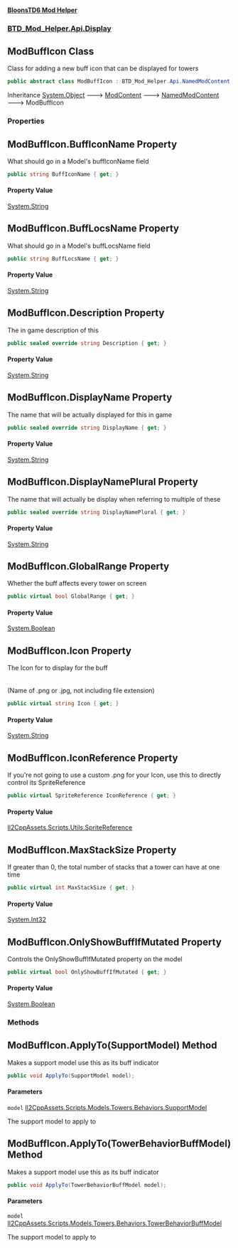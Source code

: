 #### [BloonsTD6 Mod Helper](README.md 'README')
### [BTD_Mod_Helper.Api.Display](README.md#BTD_Mod_Helper.Api.Display 'BTD_Mod_Helper.Api.Display')

## ModBuffIcon Class

Class for adding a new buff icon that can be displayed for towers

```csharp
public abstract class ModBuffIcon : BTD_Mod_Helper.Api.NamedModContent
```

Inheritance [System.Object](https://docs.microsoft.com/en-us/dotnet/api/System.Object 'System.Object') &#129106; [ModContent](BTD_Mod_Helper.Api.ModContent.md 'BTD_Mod_Helper.Api.ModContent') &#129106; [NamedModContent](BTD_Mod_Helper.Api.NamedModContent.md 'BTD_Mod_Helper.Api.NamedModContent') &#129106; ModBuffIcon
### Properties

<a name='BTD_Mod_Helper.Api.Display.ModBuffIcon.BuffIconName'></a>

## ModBuffIcon.BuffIconName Property

What should go in a Model's buffIconName field

```csharp
public string BuffIconName { get; }
```

#### Property Value
[System.String](https://docs.microsoft.com/en-us/dotnet/api/System.String 'System.String')

<a name='BTD_Mod_Helper.Api.Display.ModBuffIcon.BuffLocsName'></a>

## ModBuffIcon.BuffLocsName Property

What should go in a Model's buffLocsName field

```csharp
public string BuffLocsName { get; }
```

#### Property Value
[System.String](https://docs.microsoft.com/en-us/dotnet/api/System.String 'System.String')

<a name='BTD_Mod_Helper.Api.Display.ModBuffIcon.Description'></a>

## ModBuffIcon.Description Property

The in game description of this

```csharp
public sealed override string Description { get; }
```

#### Property Value
[System.String](https://docs.microsoft.com/en-us/dotnet/api/System.String 'System.String')

<a name='BTD_Mod_Helper.Api.Display.ModBuffIcon.DisplayName'></a>

## ModBuffIcon.DisplayName Property

The name that will be actually displayed for this in game

```csharp
public sealed override string DisplayName { get; }
```

#### Property Value
[System.String](https://docs.microsoft.com/en-us/dotnet/api/System.String 'System.String')

<a name='BTD_Mod_Helper.Api.Display.ModBuffIcon.DisplayNamePlural'></a>

## ModBuffIcon.DisplayNamePlural Property

The name that will actually be display when referring to multiple of these

```csharp
public sealed override string DisplayNamePlural { get; }
```

#### Property Value
[System.String](https://docs.microsoft.com/en-us/dotnet/api/System.String 'System.String')

<a name='BTD_Mod_Helper.Api.Display.ModBuffIcon.GlobalRange'></a>

## ModBuffIcon.GlobalRange Property

Whether the buff affects every tower on screen

```csharp
public virtual bool GlobalRange { get; }
```

#### Property Value
[System.Boolean](https://docs.microsoft.com/en-us/dotnet/api/System.Boolean 'System.Boolean')

<a name='BTD_Mod_Helper.Api.Display.ModBuffIcon.Icon'></a>

## ModBuffIcon.Icon Property

The Icon for to display for the buff  
<br/>  
(Name of .png or .jpg, not including file extension)

```csharp
public virtual string Icon { get; }
```

#### Property Value
[System.String](https://docs.microsoft.com/en-us/dotnet/api/System.String 'System.String')

<a name='BTD_Mod_Helper.Api.Display.ModBuffIcon.IconReference'></a>

## ModBuffIcon.IconReference Property

If you're not going to use a custom .png for your Icon, use this to directly control its SpriteReference

```csharp
public virtual SpriteReference IconReference { get; }
```

#### Property Value
[Il2CppAssets.Scripts.Utils.SpriteReference](https://docs.microsoft.com/en-us/dotnet/api/Il2CppAssets.Scripts.Utils.SpriteReference 'Il2CppAssets.Scripts.Utils.SpriteReference')

<a name='BTD_Mod_Helper.Api.Display.ModBuffIcon.MaxStackSize'></a>

## ModBuffIcon.MaxStackSize Property

If greater than 0, the total number of stacks that a tower can have at one time

```csharp
public virtual int MaxStackSize { get; }
```

#### Property Value
[System.Int32](https://docs.microsoft.com/en-us/dotnet/api/System.Int32 'System.Int32')

<a name='BTD_Mod_Helper.Api.Display.ModBuffIcon.OnlyShowBuffIfMutated'></a>

## ModBuffIcon.OnlyShowBuffIfMutated Property

Controls the OnlyShowBuffIfMutated property on the model

```csharp
public virtual bool OnlyShowBuffIfMutated { get; }
```

#### Property Value
[System.Boolean](https://docs.microsoft.com/en-us/dotnet/api/System.Boolean 'System.Boolean')
### Methods

<a name='BTD_Mod_Helper.Api.Display.ModBuffIcon.ApplyTo(SupportModel)'></a>

## ModBuffIcon.ApplyTo(SupportModel) Method

Makes a support model use this as its buff indicator

```csharp
public void ApplyTo(SupportModel model);
```
#### Parameters

<a name='BTD_Mod_Helper.Api.Display.ModBuffIcon.ApplyTo(SupportModel).model'></a>

`model` [Il2CppAssets.Scripts.Models.Towers.Behaviors.SupportModel](https://docs.microsoft.com/en-us/dotnet/api/Il2CppAssets.Scripts.Models.Towers.Behaviors.SupportModel 'Il2CppAssets.Scripts.Models.Towers.Behaviors.SupportModel')

The support model to apply to

<a name='BTD_Mod_Helper.Api.Display.ModBuffIcon.ApplyTo(TowerBehaviorBuffModel)'></a>

## ModBuffIcon.ApplyTo(TowerBehaviorBuffModel) Method

Makes a support model use this as its buff indicator

```csharp
public void ApplyTo(TowerBehaviorBuffModel model);
```
#### Parameters

<a name='BTD_Mod_Helper.Api.Display.ModBuffIcon.ApplyTo(TowerBehaviorBuffModel).model'></a>

`model` [Il2CppAssets.Scripts.Models.Towers.Behaviors.TowerBehaviorBuffModel](https://docs.microsoft.com/en-us/dotnet/api/Il2CppAssets.Scripts.Models.Towers.Behaviors.TowerBehaviorBuffModel 'Il2CppAssets.Scripts.Models.Towers.Behaviors.TowerBehaviorBuffModel')

The support model to apply to